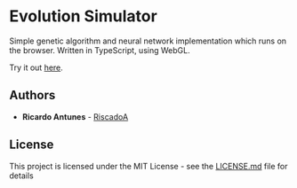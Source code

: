 # Evolution Simulator

Simple genetic algorithm and neural network implementation which runs on the browser.
Written in TypeScript, using WebGL.

Try it out [here](https://riscadoa.github.io/evolution-simulator/).

## Authors

* **Ricardo Antunes** - [RiscadoA](https://github.com/RiscadoA)

## License

This project is licensed under the MIT License - see the [LICENSE.md](LICENSE.md) file for details
